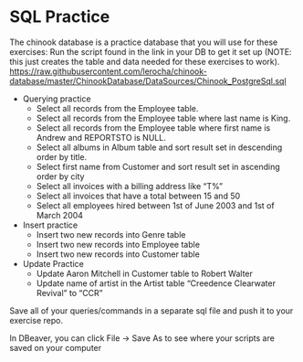 # SQL Practice
The chinook database is a practice database that you will use for these exercises: Run the script found in the link in your DB to get it set up (NOTE: this just creates the table and data needed for these exercises to work).
https://raw.githubusercontent.com/lerocha/chinook-database/master/ChinookDatabase/DataSources/Chinook_PostgreSql.sql
- Querying practice
    - Select all records from the Employee table.
    - Select all records from the Employee table where last name is King.
    - Select all records from the Employee table where first name is Andrew and REPORTSTO is NULL.
    - Select all albums in Album table and sort result set in descending order by title.
    - Select first name from Customer and sort result set in ascending order by city
    - Select all invoices with a billing address like “T%”
    - Select all invoices that have a total between 15 and 50
    - Select all employees hired between 1st of June 2003 and 1st of March 2004
- Insert practice
    - Insert two new records into Genre table
    - Insert two new records into Employee table
    - Insert two new records into Customer table
- Update Practice
    - Update Aaron Mitchell in Customer table to Robert Walter
    - Update name of artist in the Artist table “Creedence Clearwater Revival” to “CCR”

Save all of your queries/commands in a separate sql file and push it to your exercise repo. 

In DBeaver, you can click File -> Save As to see where your scripts are saved on your computer